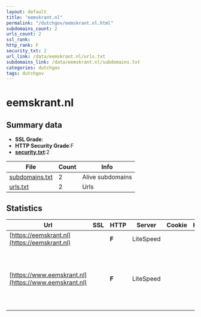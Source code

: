 ```yaml
---
layout: default
title: "eemskrant.nl"
permalink: "/dutchgov/eemskrant.nl.html"
subdomains_count: 2
urls_count: 2
ssl_rank: 
http_rank: F
security_txt: 2
url_link: /data/eemskrant.nl/urls.txt
subdomains_link: /data/eemskrant.nl/subdomains.txt
categories: dutchgov
tags: dutchgov
---
```



# eemskrant.nl
## Summary data


 - **SSL Grade**:
 - **HTTP Security Grade**:F
 - **[security.txt](https://www.digitaleoverheid.nl/nieuws/standaard-security-txt-nu-verplicht-voor-overheid/)**:2


| File       | Count | Info |
|------------|-------|------|
|[subdomains.txt](/DutchGovScope/data/eemskrant.nl/subdomains.txt)|2|Alive subdomains|
|[urls.txt](/DutchGovScope/data/eemskrant.nl/urls.txt)|2|Urls|


## Statistics


| Url | SSL | HTTP | Server | Cookie | HSTS | CORS | CTO | CSP | XFO | XXP | RP |FP| Tech |Title |
|--------|-------|-------|------|------|------|------|------|------|------|------|------|------|------|------|
|[https://eemskrant.nl](https://eemskrant.nl)| | **F**|LiteSpeed| | | | | | | | :white_check_mark: | |HTTP/3 LiteSpeed||
|[https://www.eemskrant.nl](https://www.eemskrant.nl)| | **F**|LiteSpeed| | | | | | | | :white_check_mark: | |HTTP/3 LiteSpeed MySQL PHP Site Kit:1.139.0 WordPress Yoast SEO:23.8|Eemskrant.nl Nie...|


